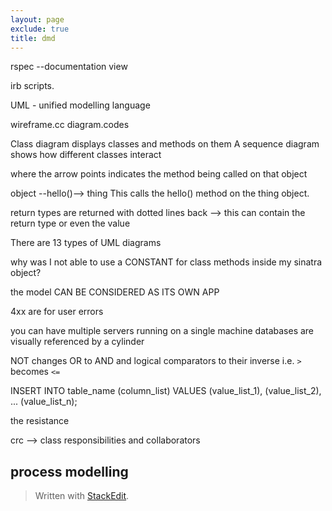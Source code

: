 ```yaml
---
layout: page
exclude: true
title: dmd
---
```


rspec --documentation view

irb scripts.

UML - unified modelling language

wireframe.cc
diagram.codes

Class diagram displays classes and methods on them
A sequence diagram shows how different classes interact

where the arrow points indicates the method being called on that object

object --hello()--> thing
This calls the hello() method on the thing object.

return types are returned with dotted lines back --> this can contain the return type or even the value

There are 13 types of UML diagrams


why was I not able to use a CONSTANT for class methods inside my sinatra object?

the model CAN BE CONSIDERED AS ITS OWN APP

4xx are for user errors

you can have multiple servers running on a single machine
databases are visually referenced by a cylinder


NOT changes OR to AND and logical comparators to their inverse i.e. `>` becomes `<=`

INSERT INTO table_name (column_list)
VALUES
    (value_list_1),
    (value_list_2),
    ...
    (value_list_n);

the resistance

crc --> class responsibilities and collaborators

## process modelling


> Written with [StackEdit](https://stackedit.io/).
<!--stackedit_data:
eyJoaXN0b3J5IjpbLTQ3NTcwMjYxMCwtMTk4NzYyOTM0LC0xNj
Q0ODQ3NjkwLC02NDk2MjAwMzMsLTIwODUwNTE5NzEsLTIwMzU4
Nzk0MDYsLTExMzI4NDYxMzcsMTgwMTU3NTc5OCwxOTE2NzkxNz
I1LC0xMDk0NzIzOTUxLC0xMzMzNDg0MDE5XX0=
-->
